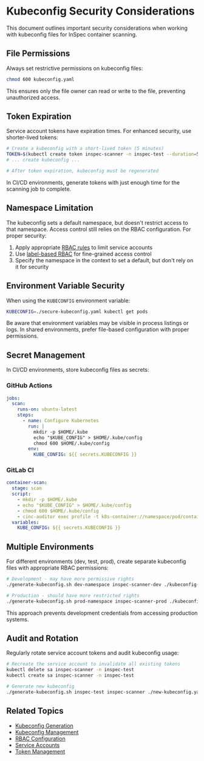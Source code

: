 # Kubeconfig Security Considerations

This document outlines important security considerations when working with kubeconfig files for InSpec container scanning.

## File Permissions

Always set restrictive permissions on kubeconfig files:

```bash
chmod 600 kubeconfig.yaml
```

This ensures only the file owner can read or write to the file, preventing unauthorized access.

## Token Expiration

Service account tokens have expiration times. For enhanced security, use shorter-lived tokens:

```bash
# Create a kubeconfig with a short-lived token (5 minutes)
TOKEN=$(kubectl create token inspec-scanner -n inspec-test --duration=5m)
# ... create kubeconfig ...

# After token expiration, kubeconfig must be regenerated
```

In CI/CD environments, generate tokens with just enough time for the scanning job to complete.

## Namespace Limitation

The kubeconfig sets a default namespace, but doesn't restrict access to that namespace. Access control still relies on the RBAC configuration. For proper security:

1. Apply appropriate [RBAC rules](../../rbac/index.md) to limit service accounts
2. Use [label-based RBAC](../../rbac/label-based.md) for fine-grained access control
3. Specify the namespace in the context to set a default, but don't rely on it for security

## Environment Variable Security

When using the `KUBECONFIG` environment variable:

```bash
KUBECONFIG=./secure-kubeconfig.yaml kubectl get pods
```

Be aware that environment variables may be visible in process listings or logs. In shared environments, prefer file-based configuration with proper permissions.

## Secret Management

In CI/CD environments, store kubeconfig files as secrets:

### GitHub Actions

```yaml
jobs:
  scan:
    runs-on: ubuntu-latest
    steps:
      - name: Configure Kubernetes
        run: |
          mkdir -p $HOME/.kube
          echo "$KUBE_CONFIG" > $HOME/.kube/config
          chmod 600 $HOME/.kube/config
        env:
          KUBE_CONFIG: ${{ secrets.KUBECONFIG }}
```

### GitLab CI

```yaml
container-scan:
  stage: scan
  script:
    - mkdir -p $HOME/.kube
    - echo "$KUBE_CONFIG" > $HOME/.kube/config
    - chmod 600 $HOME/.kube/config
    - cinc-auditor exec profile -t k8s-container://namespace/pod/container
  variables:
    KUBE_CONFIG: ${{ secrets.KUBECONFIG }}
```

## Multiple Environments

For different environments (dev, test, prod), create separate kubeconfig files with appropriate RBAC permissions:

```bash
# Development - may have more permissive rights
./generate-kubeconfig.sh dev-namespace inspec-scanner-dev ./kubeconfig-dev.yaml

# Production - should have more restricted rights
./generate-kubeconfig.sh prod-namespace inspec-scanner-prod ./kubeconfig-prod.yaml
```

This approach prevents development credentials from accessing production systems.

## Audit and Rotation

Regularly rotate service account tokens and audit kubeconfig usage:

```bash
# Recreate the service account to invalidate all existing tokens
kubectl delete sa inspec-scanner -n inspec-test
kubectl create sa inspec-scanner -n inspec-test

# Generate new kubeconfig
./generate-kubeconfig.sh inspec-test inspec-scanner ./new-kubeconfig.yaml
```

## Related Topics

- [Kubeconfig Generation](generation.md)
- [Kubeconfig Management](management.md)
- [RBAC Configuration](../../rbac/index.md)
- [Service Accounts](../../service-accounts/index.md)
- [Token Management](../../tokens/index.md)
